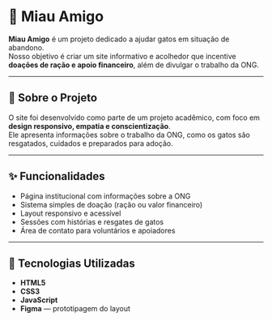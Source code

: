# 🐾 Miau Amigo

**Miau Amigo** é um projeto dedicado a ajudar gatos em situação de abandono.  
Nosso objetivo é criar um site informativo e acolhedor que incentive **doações de ração e apoio financeiro**, além de divulgar o trabalho da ONG.

---

## 💙 Sobre o Projeto

O site foi desenvolvido como parte de um projeto acadêmico, com foco em **design responsivo, empatia e conscientização**.  
Ele apresenta informações sobre o trabalho da ONG, como os gatos são resgatados, cuidados e preparados para adoção.

---

## ✨ Funcionalidades

- Página institucional com informações sobre a ONG  
- Sistema simples de doação (ração ou valor financeiro)  
- Layout responsivo e acessível  
- Sessões com histórias e resgates de gatos  
- Área de contato para voluntários e apoiadores  

---

## 🧰 Tecnologias Utilizadas

- **HTML5**  
- **CSS3**  
- **JavaScript**  
- **Figma** — prototipagem do layout  

